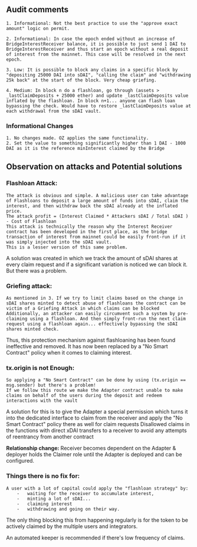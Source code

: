 ## Audit comments
    1. Informational: Not the best practice to use the "approve exact amount" logic on permit. 

    2. Informational: In case the epoch ended without an increase of BridgeInterestReceiver balance, it is possible to just send 1 DAI to BridgeInterestReceiver and thus start an epoch without a real deposit of interest from the mainnet. This case will be resolved in the next epoch.

    3. Low: It is possible to block any claims in a specific block by "depositing 25000 DAI into sDAI", "calling the claim" and "withdrawing 25k back" at the start of the block. Very cheap griefing.

    4. Medium: In block n do a flashloan, go through (assets > _lastClaimDeposits + 25000 ether) and update _lastClaimDeposits value inflated by the flashloan. In block n+1... anyone can flash loan bypassing the check. Would have to restore _lastClaimDeposits value at each withdrawal from the sDAI vault.

### Informational Changes 

    1. No changes made. OZ applies the same functionality.
    2. Set the value to something significantly higher than 1 DAI - 1000 DAI as it is the reference minInterest claimed by the Bridge



## Observation on attacks and Potential solutions

### Flashloan Attack:
    The attack is obvious and simple. A malicious user can take advantage of Flashloans to deposit a large amount of funds into sDAI, claim the interest, and then withdraw back the sDAI already at the inflated price. 
    The attack profit = (Interest Claimed * Attackers sDAI / Total sDAI ) - Cost of Flashloan
    This attack is technically the reason why the Interest Receiver contract has been developed in the first place, as the bridge transaction of interest from mainnet could be easily front-run if it was simply injected into the sDAI vault. 
    This is a lesser version of this same problem.

A solution was created in which we track the amount of sDAI shares at every claim request and if a significant variation is noticed we can block it. But there was a problem.

### Griefing attack: 
    As mentioned in 3. If we try to limit claims based on the change in sDAI shares minted to detect abuse of flashloans the contract can be victim of a Griefing Attack in which claims can be blocked
    Additionally, an attacker can easily circumvent such a system by pre-claiming using a flashloan. And then simply front-run the next claim request using a flashloan again... effectively bypassing the sDAI shares minted check.

Thus, this protection mechanism against flashloaning has been found ineffective and removed. 
It has now been replaced by a "No Smart Contract" policy when it comes to claiming interest.

### tx.origin is not Enough:
    So applying a "No Smart Contract" can be done by using (tx.origin == msg.sender) but there's a problem!
    If we follow this route we make the Adapter contract unable to make claims on behalf of the users during the deposit and redeem interactions with the vault
    
A solution for this is to give the Adapter a special permission which turns it into the dedicated interface to claim from the receiver and apply the "No Smart Contract" policy there as well for claim requests
Disallowed claims in the functions with direct xDAI transfers to a receiver to avoid any attempts of reentrancy from another contract

**Relationship change:** Receiver becomes dependent on the Adapter & deployer holds the Claimer role until the Adapter is deployed and can be configured. 

### Things there is no fix for:
    A user with a lot of capital could apply the "flashloan strategy" by:
        -   waiting for the receiver to accumulate interest,
        -   minting a lot of sDAI... 
        -   claiming interest
        -   withdrawing and going on their way.
The only thing blocking this from happening regularly is for the token to be actively claimed by the multiple users and integrators.

An automated keeper is recommended if there's low frequency of claims.